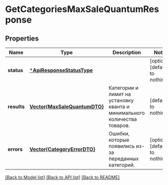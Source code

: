# GetCategoriesMaxSaleQuantumResponse


## Properties
Name | Type | Description | Notes
------------ | ------------- | ------------- | -------------
**status** | [***ApiResponseStatusType**](ApiResponseStatusType.md) |  | [optional] [default to nothing]
**results** | [**Vector{MaxSaleQuantumDTO}**](MaxSaleQuantumDTO.md) | Категории и лимит на установку кванта и минимального количества товаров. | [default to nothing]
**errors** | [**Vector{CategoryErrorDTO}**](CategoryErrorDTO.md) | Ошибки, которые появились из-за переданных категорий. | [optional] [default to nothing]


[[Back to Model list]](../README.md#models) [[Back to API list]](../README.md#api-endpoints) [[Back to README]](../README.md)



